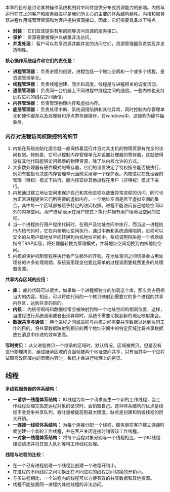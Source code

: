 本章的目标是讨论某种操作系统机制对中间件提供分布式资源能力的影响。内核与运行在其上的客户和服务器进程是我们所关心的主要的体系结构组件。内核和服务器进程作用域管理资源和为客户提供资源接口，因此，它们需要具备以下特点：

* **封装：** 它们应该提供有用的能够访问资源的服务接口。
* **保护：** 资源需要被保护以放置非法访问。
* **并发处理：** 客户可以共享资源并能并发的访问它们，资源管理器负责实现并发透明性。

**核心操作系统组件和它们的责任是：**

* **进程管理器：** 负责进程的创建，进程包括一个地址空间和一个或多个线程，是资源管理单元。
* **线程管理器：** 负责线程创建、同步和调度。线程是与进程相关的调度活动。
* **通信管理器：** 负责同一台机器上不同进程中线程之间的通信。一些内核也支持远程进程的线程之间通信。
* **内存管理器：** 负责管理物理内存和虚拟内存。
* **底层管理器：** 负责处理中断、系统调用陷阱和其他异常，同时控制内存管理单元和硬件缓存以及处理器和浮点寄存器操作，在windows中，这被称为硬件抽象层。

### 内存对进程访问权限控制的细节

1. 内核在系统初始化适合就一直保持着运行并且对其主机的物理资源有完全的访问权限。特别是，它可以控制内存管理单元并设置处理器的寄存器，这就使得没有其他代码能够访问机器的物理资源，除了以内核允许的方式。
2. 大多数处理器有硬件模式的寄存器，它们的设置决定了特权指令能否被执行，例如有些指令决定内存管理单元当前采用哪一个保护表。内核进程在处理器的管理（特权）模式下执行，而内核安排其他进程在用户（非特权）模式下进行。
3. 内核通过建立地址空间来保护自己和其他进程以放置异常进程的访问，同时也为正常进程提供它们所需要的虚拟内存。一个地址空间是若干虚拟空间的集合，其中每一个区域都被赋予特定的访问权限。进程不能访问自己地址空间以外的内存空间。*用户进程* 表示在用户模式下执行并拥有用户级地址空间的进程。
4. 当一个进程执行用户程序代码时，在用户及地址空间中执行，而当这一进程执行内核代码时，它在内核地址空间执行，通过中断和系统调用陷阱，进程可以安全的从用户级地址空间转换到内核地址空间中。系统调用陷阱是一个机器级指令TRAP实现，将处理器转换为管理模式，并将地址空间切换到内核地址空间。
5. 内核的保护机制使程序执行会产生额外的开销。在地址空间之间切换会占用处理器的许多处理周期，系统调用现金也要比简单的过程调用要耗费更多的处理器资源。

**共享内存区域的应用：**

* **库：** 库的代码可以很大，如果每一个进程都独立的加载这个库，那么会占用相当大的内容。相反，可以将库代码的一个拷贝映射到需要它的多个进程的共享内存区，达到共享的目的。
* **内核：** 内核带啊吗和数据经常会被映射到每一个地址空间的相同位置，这样，当进程进行系统调用或者出现异常时，系统不需要切换到新的地址映射集合。
* **数据共享与通信：** 两个进程之间或进程与内核之间需要共享数据以达到协同工作的目的。将共享数据映射到相应的两个地址空间中的特定区域比将共享数据放在消息中传递的效率更高。

**写时拷贝：** 从父进程拷贝一个继承的区域时，默认情况，区域被拷贝，但是没有进行物理拷贝，组成继承区域的页面帧被两个地址空间共享，只有当其中一个进程试图修改区域内的页面内容时，系统才会进行物理上的拷贝。

## 线程

**多线程服务器的体系结构：**

* **一请求一线程体系结构：** IO线程为每一个请求派生一个新的工作线程，当工作线程处理完指定远程对象的请求时，会销毁自己。这种体系结构的优点是线程不会竞争共享队列，吞吐量被提高到最大限度。缺点是创建和销毁线程的巨大开销。
* **一连接一线程体系结构：** 为每个连接分配一个线程，服务器在客户建立连接时候创建一个新的工作线程，并在客户关闭连接时销毁该工作线程。
* **一对象一线程体系结构：** 将每个远程对象分别与一个线程相连，一个IO线程接受请求并将其放入队列等待工作线程处理。

**线程与进程的比较：**

* 在一个已有进程创建一个线程比创建一个进程开销小。
* 在进程的不同线程之间切换比在不同进程的线程之间切换的开销小。
* 与多进程相比，一个进程内的线程可以方便有效的共享数据和其他资源。
* 线程不能放置同一进程内其他线程的非法访问。


